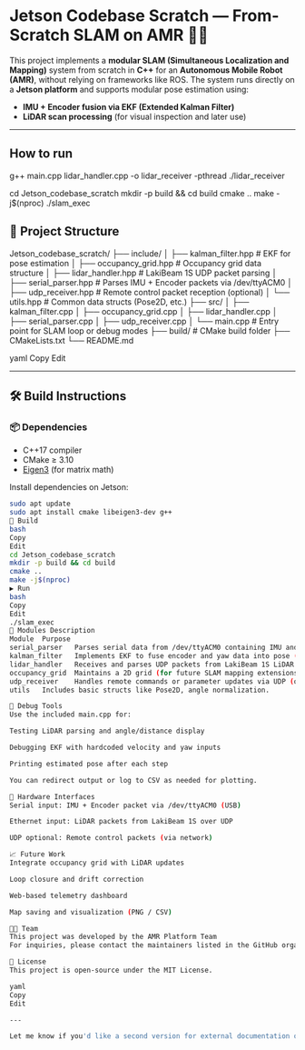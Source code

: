 # Jetson Codebase Scratch — From-Scratch SLAM on AMR 🚗📍

This project implements a **modular SLAM (Simultaneous Localization and Mapping)** system from scratch in **C++** for an **Autonomous Mobile Robot (AMR)**, without relying on frameworks like ROS. The system runs directly on a **Jetson platform** and supports modular pose estimation using:
- **IMU + Encoder fusion via EKF (Extended Kalman Filter)**
- **LiDAR scan processing** (for visual inspection and later use)

---

## How to run 

g++ main.cpp lidar_handler.cpp -o lidar_receiver -pthread
./lidar_receiver



cd Jetson_codebase_scratch
mkdir -p build && cd build
cmake ..
make -j$(nproc)
./slam_exec

## 📁 Project Structure

Jetson_codebase_scratch/
├── include/
│ ├── kalman_filter.hpp # EKF for pose estimation
│ ├── occupancy_grid.hpp # Occupancy grid data structure
│ ├── lidar_handler.hpp # LakiBeam 1S UDP packet parsing
│ ├── serial_parser.hpp # Parses IMU + Encoder packets via /dev/ttyACM0
│ ├── udp_receiver.hpp # Remote control packet reception (optional)
│ └── utils.hpp # Common data structs (Pose2D, etc.)
├── src/
│ ├── kalman_filter.cpp
│ ├── occupancy_grid.cpp
│ ├── lidar_handler.cpp
│ ├── serial_parser.cpp
│ ├── udp_receiver.cpp
│ └── main.cpp # Entry point for SLAM loop or debug modes
├── build/ # CMake build folder
├── CMakeLists.txt
└── README.md

yaml
Copy
Edit

---

## 🛠️ Build Instructions

### 📦 Dependencies
- C++17 compiler
- CMake ≥ 3.10
- [Eigen3](https://eigen.tuxfamily.org/) (for matrix math)

Install dependencies on Jetson:
```bash
sudo apt update
sudo apt install cmake libeigen3-dev g++
🔨 Build
bash
Copy
Edit
cd Jetson_codebase_scratch
mkdir -p build && cd build
cmake ..
make -j$(nproc)
▶️ Run
bash
Copy
Edit
./slam_exec
🔧 Modules Description
Module	Purpose
serial_parser	Parses serial data from /dev/ttyACM0 containing IMU and encoder packets. Shared globally.
kalman_filter	Implements EKF to fuse encoder and yaw data into pose (x, y, θ).
lidar_handler	Receives and parses UDP packets from LakiBeam 1S LiDAR.
occupancy_grid	Maintains a 2D grid (for future SLAM mapping extensions).
udp_receiver	Handles remote commands or parameter updates via UDP (optional).
utils	Includes basic structs like Pose2D, angle normalization.

🧪 Debug Tools
Use the included main.cpp for:

Testing LiDAR parsing and angle/distance display

Debugging EKF with hardcoded velocity and yaw inputs

Printing estimated pose after each step

You can redirect output or log to CSV as needed for plotting.

🔌 Hardware Interfaces
Serial input: IMU + Encoder packet via /dev/ttyACM0 (USB)

Ethernet input: LiDAR packets from LakiBeam 1S over UDP

UDP optional: Remote control packets (via network)

📈 Future Work
Integrate occupancy grid with LiDAR updates

Loop closure and drift correction

Web-based telemetry dashboard

Map saving and visualization (PNG / CSV)

👨‍💻 Team
This project was developed by the AMR Platform Team
For inquiries, please contact the maintainers listed in the GitHub organization.

📜 License
This project is open-source under the MIT License.

yaml
Copy
Edit

---

Let me know if you'd like a second version for external documentation or contribution guidelines